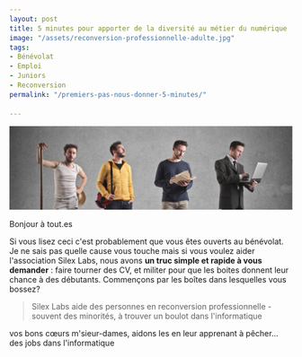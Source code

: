 ```yaml
---
layout: post
title: 5 minutes pour apporter de la diversité au métier du numérique
image: "/assets/reconversion-professionnelle-adulte.jpg"
tags:
- Bénévolat
- Emploi
- Juniors
- Reconversion
permalink: "/premiers-pas-nous-donner-5-minutes/"

---
```

![Aider les personnes en reconversion professionnelle](/assets/reconversion-professionnelle-adulte.jpg)

Bonjour à tout.es

Si vous lisez ceci c'est probablement que vous êtes ouverts au bénévolat. Je ne sais pas quelle cause vous touche mais si vous voulez aider l'association Silex Labs, nous avons **un truc simple et rapide à vous demander** : faire tourner des CV, et militer pour que les boites donnent leur chance à des débutants. Commençons par les boîtes dans lesquelles vous bossez?

> Silex Labs aide des personnes en reconversion professionnelle - souvent des minorités, à trouver un boulot dans l'informatique

vos bons cœurs m'sieur-dames, aidons les en leur apprenant à pêcher... des jobs dans l'informatique

<script charset="utf-8" type="text/javascript" src="//js.hsforms.net/forms/shell.js"></script>
<script>
hbspt.forms.create({
region: "na1",
portalId: "20269360",
formId: "e2c8d021-73e0-4cbd-8bdd-23000027fa53"
});
</script>